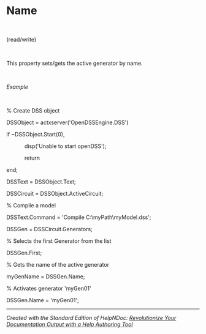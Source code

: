 # Name

&nbsp;

(read/write)

&nbsp;

This property sets/gets the active generator by name.

&nbsp;

*Example*

&nbsp;

% Create DSS object

DSSObject = actxserver('OpenDSSEngine.DSS')

if ~DSSObject.Start(0),

&nbsp; &nbsp; &nbsp; &nbsp; &nbsp; &nbsp; disp('Unable to start openDSS');

&nbsp; &nbsp; &nbsp; &nbsp; &nbsp; &nbsp; return

end;

DSSText = DSSObject.Text;

DSSCircuit = DSSObject.ActiveCircuit;

% Compile a model &nbsp; &nbsp;

DSSText.Command = 'Compile C:\\myPath\\myModel.dss';

DSSGen = DSSCircuit.Generators;

% Selects the first Generator from the list

DSSGen.First;

% Gets the name of the active generator

myGenName = DSSGen.Name;

% Activates generator 'myGen01'

DSSGen.Name = 'myGen01';

***
_Created with the Standard Edition of HelpNDoc: [Revolutionize Your Documentation Output with a Help Authoring Tool](<https://www.helpauthoringsoftware.com>)_
